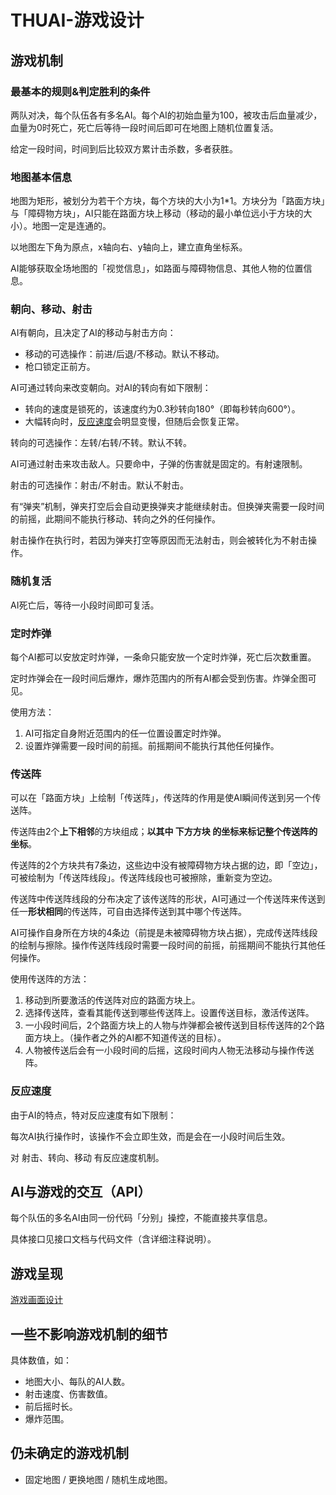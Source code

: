 # THUAI-游戏设计

## 游戏机制

### 最基本的规则&判定胜利的条件

两队对决，每个队伍各有多名AI。每个AI的初始血量为100，被攻击后血量减少，血量为0时死亡，死亡后等待一段时间后即可在地图上随机位置复活。

给定一段时间，时间到后比较双方累计击杀数，多者获胜。

### 地图基本信息

地图为矩形，被划分为若干个方块，每个方块的大小为1*1。方块分为「路面方块」与「障碍物方块」，AI只能在路面方块上移动（移动的最小单位远小于方块的大小）。地图一定是连通的。

以地图左下角为原点，x轴向右、y轴向上，建立直角坐标系。

AI能够获取全场地图的「视觉信息」，如路面与障碍物信息、其他人物的位置信息。

### 朝向、移动、射击

AI有朝向，且决定了AI的移动与射击方向：

- 移动的可选操作：前进/后退/不移动。默认不移动。
- 枪口锁定正前方。

AI可通过转向来改变朝向。对AI的转向有如下限制：

- 转向的速度是锁死的，该速度约为0.3秒转向180°（即每秒转向600°）。
- 大幅转向时，[反应速度](#反应速度)会明显变慢，但随后会恢复正常。

转向的可选操作：左转/右转/不转。默认不转。

AI可通过射击来攻击敌人。只要命中，子弹的伤害就是固定的。有射速限制。

射击的可选操作：射击/不射击。默认不射击。

有“弹夹”机制，弹夹打空后会自动更换弹夹才能继续射击。但换弹夹需要一段时间的前摇，此期间不能执行移动、转向之外的任何操作。

射击操作在执行时，若因为弹夹打空等原因而无法射击，则会被转化为不射击操作。

### 随机复活

AI死亡后，等待一小段时间即可复活。

### 定时炸弹

每个AI都可以安放定时炸弹，一条命只能安放一个定时炸弹，死亡后次数重置。

定时炸弹会在一段时间后爆炸，爆炸范围内的所有AI都会受到伤害。炸弹全图可见。

使用方法：
1. AI可指定自身附近范围内的任一位置设置定时炸弹。
2. 设置炸弹需要一段时间的前摇。前摇期间不能执行其他任何操作。

### 传送阵

可以在「路面方块」上绘制「传送阵」，传送阵的作用是使AI瞬间传送到另一个传送阵。

传送阵由2个**上下相邻**的方块组成；**以其中 下方方块 的坐标来标记整个传送阵的坐标**。

传送阵的2个方块共有7条边，这些边中没有被障碍物方块占据的边，即「空边」，可被绘制为「传送阵线段」。传送阵线段也可被擦除，重新变为空边。

传送阵中传送阵线段的分布决定了该传送阵的形状，AI可通过一个传送阵来传送到任一**形状相同**的传送阵，可自由选择传送到其中哪个传送阵。

AI可操作自身所在方块的4条边（前提是未被障碍物方块占据），完成传送阵线段的绘制与擦除。操作传送阵线段时需要一段时间的前摇，前摇期间不能执行其他任何操作。

使用传送阵的方法：
1. 移动到所要激活的传送阵对应的路面方块上。
2. 选择传送阵，查看其能传送到哪些传送阵上。设置传送目标，激活传送阵。
3. 一小段时间后，2个路面方块上的人物与炸弹都会被传送到目标传送阵的2个路面方块上。（操作者之外的AI都不知道传送的目标）。
4. 人物被传送后会有一小段时间的后摇，这段时间内人物无法移动与操作传送阵。

### 反应速度

由于AI的特点，特对反应速度有如下限制：

每次AI执行操作时，该操作不会立即生效，而是会在一小段时间后生效。

对 射击、转向、移动 有反应速度机制。

## AI与游戏的交互（API）

每个队伍的多名AI由同一份代码「分别」操控，不能直接共享信息。

具体接口见接口文档与代码文件（含详细注释说明）。

## 游戏呈现

[游戏画面设计](游戏画面设计.md)

## 一些不影响游戏机制的细节

具体数值，如：

- 地图大小、每队的AI人数。
- 射击速度、伤害数值。
- 前后摇时长。
- 爆炸范围。

## 仍未确定的游戏机制

- 固定地图 / 更换地图 / 随机生成地图。
